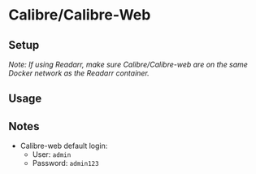 # Calibre/Calibre-Web

## Setup

*Note: If using Readarr, make sure Calibre/Calibre-web are on the same Docker network as the Readarr container.*

## Usage

## Notes

- Calibre-web default login:
  - User: `admin`
  - Password: `admin123`